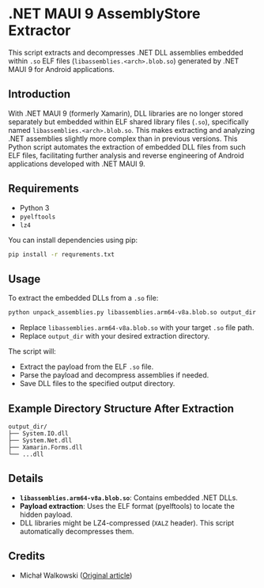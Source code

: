 # .NET MAUI 9 AssemblyStore Extractor
This script extracts and decompresses .NET DLL assemblies embedded within `.so` ELF files (`libassemblies.<arch>.blob.so`) generated by .NET MAUI 9 for Android applications.

## Introduction
With .NET MAUI 9 (formerly Xamarin), DLL libraries are no longer stored separately but embedded within ELF shared library files (`.so`), specifically named `libassemblies.<arch>.blob.so`. This makes extracting and analyzing .NET assemblies slightly more complex than in previous versions.
This Python script automates the extraction of embedded DLL files from such ELF files, facilitating further analysis and reverse engineering of Android applications developed with .NET MAUI 9.

## Requirements
- Python 3
- `pyelftools`
- `lz4`

You can install dependencies using pip:

```bash
pip install -r requrements.txt
```

## Usage
To extract the embedded DLLs from a `.so` file:
```bash
python unpack_assemblies.py libassemblies.arm64-v8a.blob.so output_dir
```

- Replace `libassemblies.arm64-v8a.blob.so` with your target `.so` file path.
- Replace `output_dir` with your desired extraction directory.

The script will:
- Extract the payload from the ELF `.so` file.
- Parse the payload and decompress assemblies if needed.
- Save DLL files to the specified output directory.

## Example Directory Structure After Extraction
```
output_dir/
├── System.IO.dll
├── System.Net.dll
├── Xamarin.Forms.dll
└── ...dll
```

## Details
- **`libassemblies.arm64-v8a.blob.so`**: Contains embedded .NET DLLs.
- **Payload extraction**: Uses the ELF format (pyelftools) to locate the hidden payload.
- DLL libraries might be LZ4-compressed (`XALZ` header). This script automatically decompresses them.

## Credits
- Michał Walkowski ([Original article](https://mwalkowski.com/post/decompiling-an-android-application-written-in-net-maui-9-xamarin/))


